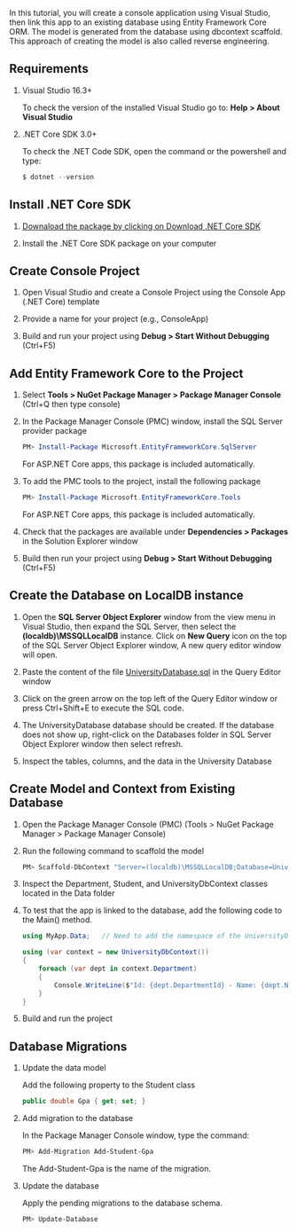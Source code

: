 In this tutorial, you will create a console application using Visual Studio, then link this app to an existing database using Entity Framework Core ORM. The model is generated from the database using dbcontext scaffold. This approach of creating the model is also called reverse engineering.

## Requirements

1. Visual Studio 16.3+

    To check the version of the installed Visual Studio go to: **Help > About Visual Studio**

2. .NET Core SDK 3.0+

    To check the .NET Code SDK, open the command or the powershell and type: 
    
    ```PowerShell
    $ dotnet --version
    ```

## Install .NET Core SDK

1. [Downaload the package by clicking on Download .NET Core SDK](https://dotnet.microsoft.com/download)

2. Install the .NET Core SDK package on your computer

## Create Console Project

1. Open Visual Studio and create a Console Project using the Console App (.NET Core) template

2. Provide a name for your project (e.g., ConsoleApp)

3. Build and run your project using **Debug > Start Without Debugging** (Ctrl+F5)

## Add Entity Framework Core to the Project

1. Select **Tools > NuGet Package Manager > Package Manager Console** (Ctrl+Q then type console)

2. In the Package Manager Console (PMC) window, install the SQL Server provider package

    ```PowerShell
    PM> Install-Package Microsoft.EntityFrameworkCore.SqlServer
    ```
    For ASP.NET Core apps, this package is included automatically.

3. To add the PMC tools to the project, install the following package

    ```PowerShell
    PM> Install-Package Microsoft.EntityFrameworkCore.Tools
    ```
    For ASP.NET Core apps, this package is included automatically.

4. Check that the packages are available under **Dependencies > Packages** in the Solution Explorer window

5. Build then run your project using **Debug > Start Without Debugging** (Ctrl+F5)

## Create the Database on LocalDB instance

1. Open the **SQL Server Object Explorer** window from the view menu in Visual Studio, then expand the SQL Server, then select the **(localdb)\MSSQLLocalDB** instance. Click on **New Query** icon on the top of the SQL Server Object Explorer window, A new query editor window will open.

2. Paste the content of the file [UniversityDatabase.sql](UniversityDatabase.sql) in the Query Editor window

3. Click on the green arrow on the top left of the Query Editor window or press Ctrl+Shift+E to execute the SQL code.

4. The UniversityDatabase database should be created. If the database does not show up, right-click on the Databases folder in SQL Server Object Explorer window then select refresh.

5. Inspect the tables, columns, and the data in the University Database

## Create Model and Context from Existing Database

1. Open the Package Manager Console (PMC) (Tools > NuGet Package Manager > Package Manager Console)

2. Run the following command to scaffold the model
    
    ```PowerShell
    PM> Scaffold-DbContext "Server=(localdb)\MSSQLLocalDB;Database=UniversityDatabase;Integrated Security=True" Microsoft.EntityFrameworkCore.SqlServer -OutputDir Data -ContextDir Data -Context UniversityDbContext -DataAnnotations -UseDatabaseNames -Force
    ```
    
3. Inspect the Department, Student, and UniversityDbContext classes located in the Data folder

4. To test that the app is linked to the database, add the following code to the Main() method.

    ```C#
    using MyApp.Data;   // Need to add the namespace of the UniversityDbContext class
    
    using (var context = new UniversityDbContext())
    {
        foreach (var dept in context.Department)
        {
            Console.WriteLine($"Id: {dept.DepartmentId} - Name: {dept.Name}");
        }
    }
    ```
5. Build and run the project

## Database Migrations

1. Update the data model

    Add the following property to the Student class
    
    ```C#
    public double Gpa { get; set; }
    ```

2. Add migration to the database

    In the Package Manager Console window, type the command:
    
    ```PowerShell
    PM> Add-Migration Add-Student-Gpa
    ```
    
    The Add-Student-Gpa is the name of the migration.
    
3. Update the database

    Apply the pending migrations to the database schema.
    
    ```PowerShell
    PM> Update-Database
    ```

